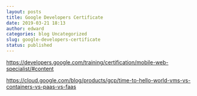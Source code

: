 ```yaml
---
layout: posts
title: Google Developers Certificate
date: 2019-03-21 18:13
author: edward
categories: blog Uncategorized
slug: google-developers-certificate
status: published
---
```




<https://developers.google.com/training/certification/mobile-web-specialist/#content>





<https://cloud.google.com/blog/products/gcp/time-to-hello-world-vms-vs-containers-vs-paas-vs-faas>















